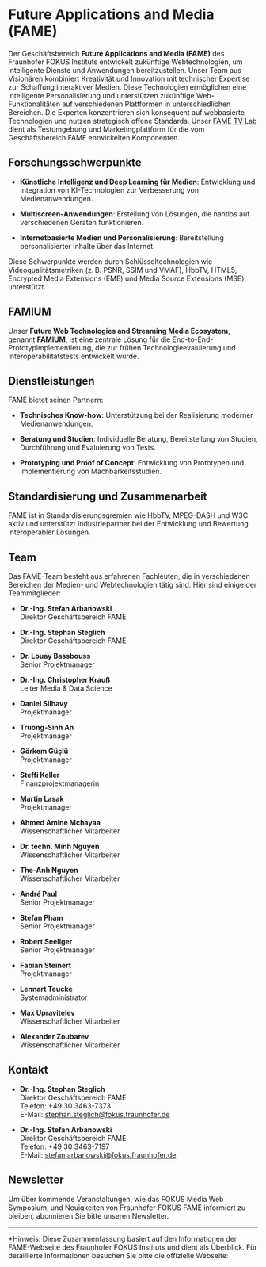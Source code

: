 # Future Applications and Media (FAME)

Der Geschäftsbereich **Future Applications and Media (FAME)** des Fraunhofer FOKUS Instituts entwickelt zukünftige Webtechnologien, um intelligente Dienste und Anwendungen bereitzustellen. Unser Team aus Visionären kombiniert Kreativität und Innovation mit technischer Expertise zur Schaffung interaktiver Medien. Diese Technologien ermöglichen eine intelligente Personalisierung und unterstützen zukünftige Web-Funktionalitäten auf verschiedenen Plattformen in unterschiedlichen Bereichen. Die Experten konzentrieren sich konsequent auf webbasierte Technologien und nutzen strategisch offene Standards. Unser [FAME TV Lab](https://www.fokus.fraunhofer.de/fame/lab) dient als Testumgebung und Marketingplattform für die vom Geschäftsbereich FAME entwickelten Komponenten. 

## Forschungsschwerpunkte

- **Künstliche Intelligenz und Deep Learning für Medien**: Entwicklung und Integration von KI-Technologien zur Verbesserung von Medienanwendungen.

- **Multiscreen-Anwendungen**: Erstellung von Lösungen, die nahtlos auf verschiedenen Geräten funktionieren.

- **Internetbasierte Medien und Personalisierung**: Bereitstellung personalisierter Inhalte über das Internet.

Diese Schwerpunkte werden durch Schlüsseltechnologien wie Videoqualitätsmetriken (z. B. PSNR, SSIM und VMAF), HbbTV, HTML5, Encrypted Media Extensions (EME) und Media Source Extensions (MSE) unterstützt. 
## FAMIUM

Unser **Future Web Technologies and Streaming Media Ecosystem**, genannt **FAMIUM**, ist eine zentrale Lösung für die End-to-End-Prototypimplementierung, die zur frühen Technologieevaluierung und Interoperabilitätstests entwickelt wurde. 
## Dienstleistungen

FAME bietet seinen Partnern:

- **Technisches Know-how**: Unterstützung bei der Realisierung moderner Medienanwendungen.

- **Beratung und Studien**: Individuelle Beratung, Bereitstellung von Studien, Durchführung und Evaluierung von Tests.

- **Prototyping und Proof of Concept**: Entwicklung von Prototypen und Implementierung von Machbarkeitsstudien.

## Standardisierung und Zusammenarbeit

FAME ist in Standardisierungsgremien wie HbbTV, MPEG-DASH und W3C aktiv und unterstützt Industriepartner bei der Entwicklung und Bewertung interoperabler Lösungen. 

## Team

Das FAME-Team besteht aus erfahrenen Fachleuten, die in verschiedenen Bereichen der Medien- und Webtechnologien tätig sind. Hier sind einige der Teammitglieder:

- **Dr.-Ing. Stefan Arbanowski**  
  Direktor Geschäftsbereich FAME  

- **Dr.-Ing. Stephan Steglich**  
  Direktor Geschäftsbereich FAME  

- **Dr. Louay Bassbouss**  
  Senior Projektmanager  

- **Dr.-Ing. Christopher Krauß**  
  Leiter Media & Data Science  

- **Daniel Silhavy**  
  Projektmanager  

- **Truong-Sinh An**  
  Projektmanager  

- **Görkem Güçlü**  
  Projektmanager  

- **Steffi Keller**  
  Finanzprojektmanagerin  

- **Martin Lasak**  
  Projektmanager  

- **Ahmed Amine Mchayaa**  
  Wissenschaftlicher Mitarbeiter  

- **Dr. techn. Minh Nguyen**  
  Wissenschaftlicher Mitarbeiter  

- **The-Anh Nguyen**  
  Wissenschaftlicher Mitarbeiter  

- **André Paul**  
  Senior Projektmanager  

- **Stefan Pham**  
  Senior Projektmanager  

- **Robert Seeliger**  
  Senior Projektmanager  

- **Fabian Steinert**  
  Projektmanager  

- **Lennart Teucke**  
  Systemadministrator  

- **Max Upravitelev**  
  Wissenschaftlicher Mitarbeiter  

- **Alexander Zoubarev**  
  Wissenschaftlicher Mitarbeiter  

## Kontakt

- **Dr.-Ing. Stephan Steglich**  
  Direktor Geschäftsbereich FAME  
  Telefon: +49 30 3463-7373  
  E-Mail: [stephan.steglich@fokus.fraunhofer.de](mailto:stephan.steglich@fokus.fraunhofer.de)  

- **Dr.-Ing. Stefan Arbanowski**  
  Direktor Geschäftsbereich FAME  
  Telefon: +49 30 3463-7197  
  E-Mail: [stefan.arbanowski@fokus.fraunhofer.de](mailto:stefan.arbanowski@fokus.fraunhofer.de)  

## Newsletter

Um über kommende Veranstaltungen, wie das FOKUS Media Web Symposium, und Neuigkeiten von Fraunhofer FOKUS FAME informiert zu bleiben, abonnieren Sie bitte unseren Newsletter. 

---

*Hinweis: Diese Zusammenfassung basiert auf den Informationen der FAME-Webseite des Fraunhofer FOKUS Instituts und dient als Überblick. Für detaillierte Informationen besuchen Sie bitte die offizielle Webseite: 
 
